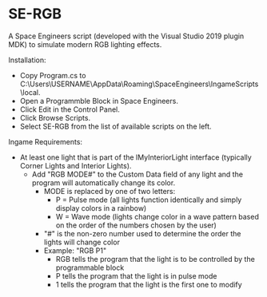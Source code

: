 # SE-RGB
A Space Engineers script (developed with the Visual Studio 2019 plugin MDK) to simulate modern RGB lighting effects.

Installation:
- Copy Program.cs to C:\Users\USERNAME\AppData\Roaming\SpaceEngineers\IngameScripts\local.
- Open a Programmble Block in Space Engineers.
- Click Edit in the Control Panel.
- Click Browse Scripts.
- Select SE-RGB from the list of available scripts on the left.

Ingame Requirements:
- At least one light that is part of the IMyInteriorLight interface (typically Corner Lights and Interior Lights).
  - Add "RGB MODE#" to the Custom Data field of any light and the program will automatically change its color.
    - MODE is replaced by one of two letters:
      - P = Pulse mode (all lights function identically and simply display colors in a rainbow)
      - W = Wave mode (lights change color in a wave pattern based on the order of the numbers chosen by the user)
    - "#" is the non-zero number used to determine the order the lights will change color
    - Example: "RGB P1"
      - RGB tells the program that the light is to be controlled by the programmable block
      - P tells the program that the light is in pulse mode
      - 1 tells the program that the light is the first one to modify
